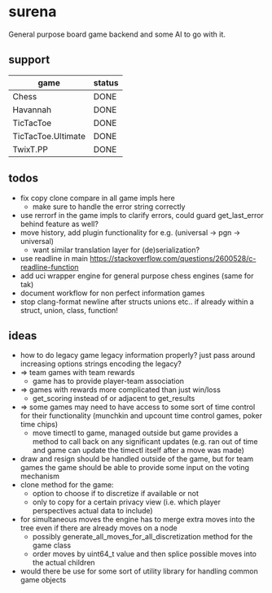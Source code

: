 # surena

General purpose board game backend and some AI to go with it.

## support
|game|status|
|---|---|
|Chess|DONE|
|Havannah|DONE|
|TicTacToe|DONE|
|TicTacToe.Ultimate|DONE|
|TwixT.PP|DONE|

## todos
* fix copy clone compare in all game impls here
  * make sure to handle the error string correctly
* use rerrorf in the game impls to clarify errors, could guard get_last_error behind feature as well?
* move history, add plugin functionality for e.g. (universal -> pgn -> universal)
  * want similar translation layer for (de)serialization?
* use readline in main https://stackoverflow.com/questions/2600528/c-readline-function
* add uci wrapper engine for general purpose chess engines (same for tak)
* document workflow for non perfect information games
* stop clang-format newline after structs unions etc.. if already within a struct, union, class, function!

## ideas
* how to do legacy game legacy information properly? just pass around increasing options strings encoding the legacy?
* => team games with team rewards
  * game has to provide player-team association
* => games with rewards more complicated than just win/loss
  * get_scoring instead of or adjacent to get_results
* => some games may need to have access to some sort of time control for their functionality (munchkin and upcount time control games, poker time chips)
  * move timectl to game, managed outside but game provides a method to call back on any significant updates (e.g. ran out of time and game can update the timectl itself after a move was made)
* draw and resign should be handled outside of the game, but for team games the game should be able to provide some input on the voting mechanism
* clone method for the game:
  * option to choose if to discretize if available or not
  * only to copy for a certain privacy view (i.e. which player perspectives actual data to include)
* for simultaneous moves the engine has to merge extra moves into the tree even if there are already moves on a node
  * possibly generate_all_moves_for_all_discretization method for the game class
  * order moves by uint64_t value and then splice possible moves into the actual children
* would there be use for some sort of utility library for handling common game objects
